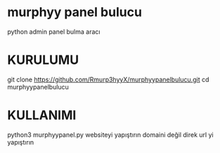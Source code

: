 # murphyy panel bulucu
python admin panel bulma aracı

# KURULUMU
git clone https://github.com/Rmurp3hyyX/murphyypanelbulucu.git
cd murphyypanelbulucu




# KULLANIMI
python3 murphyypanel.py
websiteyi yapıştırın domaini değil direk url yi yapıştırın 
